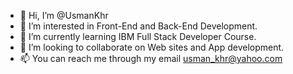- 👋 Hi, I’m @UsmanKhr
- 👀 I’m interested in Front-End and Back-End Development.
- 🌱 I’m currently learning IBM Full Stack Developer Course.
- 💞️ I’m looking to collaborate on Web sites and App development.
- 📫 You can reach me through my email usman_khr@yahoo.com

<!---
UsmanKhr/UsmanKhr is a ✨ special ✨ repository because its `README.md` (this file) appears on your GitHub profile.
You can click the Preview link to take a look at your changes.
--->
